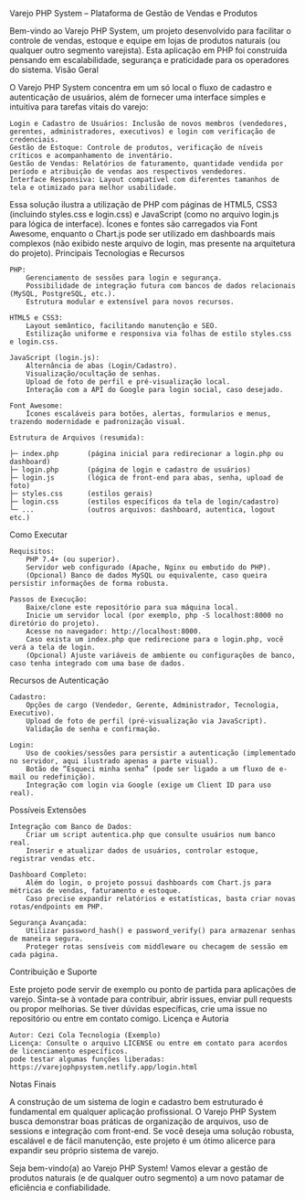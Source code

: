 Varejo PHP System – Plataforma de Gestão de Vendas e Produtos

Bem-vindo ao Varejo PHP System, um projeto desenvolvido para facilitar o controle de vendas, estoque e equipe em lojas de produtos naturais (ou qualquer outro segmento varejista). Esta aplicação em PHP foi construída pensando em escalabilidade, segurança e praticidade para os operadores do sistema.
Visão Geral

O Varejo PHP System concentra em um só local o fluxo de cadastro e autenticação de usuários, além de fornecer uma interface simples e intuitiva para tarefas vitais do varejo:

    Login e Cadastro de Usuários: Inclusão de novos membros (vendedores, gerentes, administradores, executivos) e login com verificação de credenciais.
    Gestão de Estoque: Controle de produtos, verificação de níveis críticos e acompanhamento de inventário.
    Gestão de Vendas: Relatórios de faturamento, quantidade vendida por período e atribuição de vendas aos respectivos vendedores.
    Interface Responsiva: Layout compatível com diferentes tamanhos de tela e otimizado para melhor usabilidade.

Essa solução ilustra a utilização de PHP com páginas de HTML5, CSS3 (incluindo styles.css e login.css) e JavaScript (como no arquivo login.js para lógica de interface). Ícones e fontes são carregados via Font Awesome, enquanto o Chart.js pode ser utilizado em dashboards mais complexos (não exibido neste arquivo de login, mas presente na arquitetura do projeto).
Principais Tecnologias e Recursos

    PHP:
        Gerenciamento de sessões para login e segurança.
        Possibilidade de integração futura com bancos de dados relacionais (MySQL, PostgreSQL, etc.).
        Estrutura modular e extensível para novos recursos.

    HTML5 e CSS3:
        Layout semântico, facilitando manutenção e SEO.
        Estilização uniforme e responsiva via folhas de estilo styles.css e login.css.

    JavaScript (login.js):
        Alternância de abas (Login/Cadastro).
        Visualização/ocultação de senhas.
        Upload de foto de perfil e pré-visualização local.
        Interação com a API do Google para login social, caso desejado.

    Font Awesome:
        Ícones escaláveis para botões, alertas, formularios e menus, trazendo modernidade e padronização visual.

    Estrutura de Arquivos (resumida):

    ├─ index.php       (página inicial para redirecionar a login.php ou dashboard)
    ├─ login.php       (página de login e cadastro de usuários)
    ├─ login.js        (lógica de front-end para abas, senha, upload de foto)
    ├─ styles.css      (estilos gerais)
    ├─ login.css       (estilos específicos da tela de login/cadastro)
    └─ ...             (outros arquivos: dashboard, autentica, logout etc.)

Como Executar

    Requisitos:
        PHP 7.4+ (ou superior).
        Servidor web configurado (Apache, Nginx ou embutido do PHP).
        (Opcional) Banco de dados MySQL ou equivalente, caso queira persistir informações de forma robusta.

    Passos de Execução:
        Baixe/clone este repositório para sua máquina local.
        Inicie um servidor local (por exemplo, php -S localhost:8000 no diretório do projeto).
        Acesse no navegador: http://localhost:8000.
        Caso exista um index.php que redirecione para o login.php, você verá a tela de login.
        (Opcional) Ajuste variáveis de ambiente ou configurações de banco, caso tenha integrado com uma base de dados.

Recursos de Autenticação

    Cadastro:
        Opções de cargo (Vendedor, Gerente, Administrador, Tecnologia, Executivo).
        Upload de foto de perfil (pré-visualização via JavaScript).
        Validação de senha e confirmação.

    Login:
        Uso de cookies/sessões para persistir a autenticação (implementado no servidor, aqui ilustrado apenas a parte visual).
        Botão de “Esqueci minha senha” (pode ser ligado a um fluxo de e-mail ou redefinição).
        Integração com login via Google (exige um Client ID para uso real).

Possíveis Extensões

    Integração com Banco de Dados:
        Criar um script autentica.php que consulte usuários num banco real.
        Inserir e atualizar dados de usuários, controlar estoque, registrar vendas etc.

    Dashboard Completo:
        Além do login, o projeto possui dashboards com Chart.js para métricas de vendas, faturamento e estoque.
        Caso precise expandir relatórios e estatísticas, basta criar novas rotas/endpoints em PHP.

    Segurança Avançada:
        Utilizar password_hash() e password_verify() para armazenar senhas de maneira segura.
        Proteger rotas sensíveis com middleware ou checagem de sessão em cada página.

Contribuição e Suporte

Este projeto pode servir de exemplo ou ponto de partida para aplicações de varejo. Sinta-se à vontade para contribuir, abrir issues, enviar pull requests ou propor melhorias. Se tiver dúvidas específicas, crie uma issue no repositório ou entre em contato comigo.
Licença e Autoria

    Autor: Cezi Cola Tecnologia (Exemplo)
    Licença: Consulte o arquivo LICENSE ou entre em contato para acordos de licenciamento específicos.
    pode testar algumas funções liberadas: https://varejophpsystem.netlify.app/login.html

Notas Finais

A construção de um sistema de login e cadastro bem estruturado é fundamental em qualquer aplicação profissional. O Varejo PHP System busca demonstrar boas práticas de organização de arquivos, uso de sessions e integração com front-end. Se você deseja uma solução robusta, escalável e de fácil manutenção, este projeto é um ótimo alicerce para expandir seu próprio sistema de varejo.

Seja bem-vindo(a) ao Varejo PHP System! Vamos elevar a gestão de produtos naturais (e de qualquer outro segmento) a um novo patamar de eficiência e confiabilidade.
